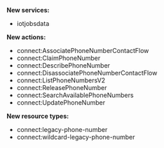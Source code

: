 **New services:**

- iotjobsdata

**New actions:**

- connect:AssociatePhoneNumberContactFlow
- connect:ClaimPhoneNumber
- connect:DescribePhoneNumber
- connect:DisassociatePhoneNumberContactFlow
- connect:ListPhoneNumbersV2
- connect:ReleasePhoneNumber
- connect:SearchAvailablePhoneNumbers
- connect:UpdatePhoneNumber

**New resource types:**

- connect:legacy-phone-number
- connect:wildcard-legacy-phone-number
